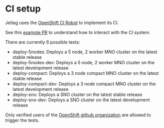 # CI setup

Jetlag uses the [OpenShift CI Robot](https://github.com/openshift-ci-robot) to implement its CI.

See this [example PR](https://github.com/redhat-performance/jetlag/pull/567) to understand how to interact with the CI system.

There are currently 6 possible tests:
 - deploy-5nodes: Deploys a 5 node, 2 worker MNO cluster on the latest stable release
 - deploy-5nodes-dev: Deploys a 5 node, 2 worker MNO cluster on the latest development release
 - deploy-compact: Deploys a 3 node compact MNO cluster on the latest stable release
 - deploy-compact-dev: Deploys a 3 node compact MNO cluster on the latest development release
 - deploy-sno: Deploys a SNO cluster on the latest stable release
 - deploy-sno-dev: Deploys a SNO cluster on the latest development release

Only verified users of the [OpenShift github organization](https://github.com/openshift) are allowed to trigger the tests.
